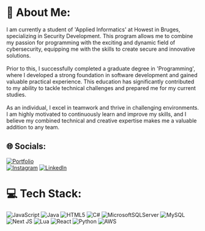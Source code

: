 # 💫 About Me:
I am currently a student of 'Applied Informatics' at Howest in Bruges, specializing in Security Development. This program allows me to combine my passion for programming with the exciting and dynamic field of cybersecurity, equipping me with the skills to create secure and innovative solutions.<br><br>Prior to this, I successfully completed a graduate degree in 'Programming', where I developed a strong foundation in software development and gained valuable practical experience. This education has significantly contributed to my ability to tackle technical challenges and prepared me for my current studies.<br><br>As an individual, I excel in teamwork and thrive in challenging environments. I am highly motivated to continuously learn and improve my skills, and I believe my combined technical and creative expertise makes me a valuable addition to any team.


## 🌐 Socials:
[![Portfolio](https://img.shields.io/badge/Website-%230077B5.svg?style=for-the-badge&logo=About.me&logoColor=white)](https://www.xanderverbeke.be/)  
[![Instagram](https://img.shields.io/badge/Instagram-%23E4405F.svg?logo=Instagram&logoColor=white)](https://instagram.com/xverbeke/) 
[![LinkedIn](https://img.shields.io/badge/LinkedIn-%230077B5.svg?logo=linkedin&logoColor=white)](https://linkedin.com/in/xander-verbeke-813873291/) 

# 💻 Tech Stack:
![JavaScript](https://img.shields.io/badge/javascript-%23323330.svg?style=for-the-badge&logo=javascript&logoColor=%23F7DF1E) ![Java](https://img.shields.io/badge/java-%23ED8B00.svg?style=for-the-badge&logo=openjdk&logoColor=white) ![HTML5](https://img.shields.io/badge/html5-%23E34F26.svg?style=for-the-badge&logo=html5&logoColor=white) ![C#](https://img.shields.io/badge/c%23-%23239120.svg?style=for-the-badge&logo=csharp&logoColor=white) ![MicrosoftSQLServer](https://img.shields.io/badge/Microsoft%20SQL%20Server-CC2927?style=for-the-badge&logo=microsoft%20sql%20server&logoColor=white) ![MySQL](https://img.shields.io/badge/mysql-4479A1.svg?style=for-the-badge&logo=mysql&logoColor=white) ![Next JS](https://img.shields.io/badge/Next-black?style=for-the-badge&logo=next.js&logoColor=white) ![Lua](https://img.shields.io/badge/lua-%232C2D72.svg?style=for-the-badge&logo=lua&logoColor=white) ![React](https://img.shields.io/badge/react-%2320232a.svg?style=for-the-badge&logo=react&logoColor=%2361DAFB) ![Python](https://img.shields.io/badge/python-3670A0?style=for-the-badge&logo=python&logoColor=ffdd54) ![AWS](https://img.shields.io/badge/AWS-%23FF9900.svg?style=for-the-badge&logo=amazon-aws&logoColor=white)
